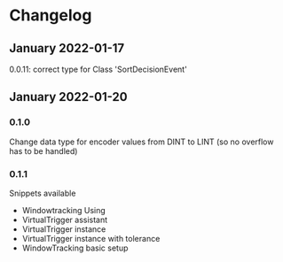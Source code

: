 # Changelog

## January 2022-01-17
0.0.11: correct type for Class 'SortDecisionEvent'

## January 2022-01-20
### 0.1.0
Change data type for encoder values from DINT to LINT (so no overflow has to be handled)

### 0.1.1

Snippets available
- Windowtracking Using
- VirtualTrigger assistant
- VirtualTrigger instance
- VirtualTrigger instance with tolerance
- WindowTracking basic setup